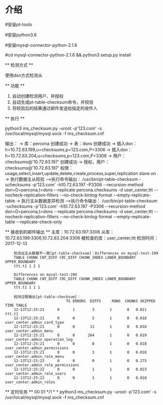 介绍
============
#安装pt-tools

#安装python3.6 <br>

#安装mysql-connector-python-2.1.6 <br>

#cd mysql-connector-python-2.1.6 && python3 setup.py install

** 检测方式 **

使用dsn方式检测从

** 功能 **
1. 自动创建检测用户、并授权
2. 自动生成pt-table-checksum命令，并校验
3. 将校验后的结果通过邮件发送给指定的收件人
	
** 执行 **

python3 ms_checksum.py -uroot -p'123.com' -s /usr/local/mysql/mysql.sock -f ms_checksum.cnf

输出：
		-> 库：percona 创建成功
		-> 表：dsns 创建成功
		-> 插入dsn：h=10.72.63.199,u=checksums,p=123.com,P=3306
		-> 插入dsn：h=10.72.63.204,u=checksums,p=123.com,P=3306
		-> 用户：checksums@'10.72.63.197' 创建成功
		-> 授权，用户：checksums@'10.72.63.197' 权限：usage,select,insert,update,delete,create,process,super,replication 		slave on *.*
		-> 执行数据主从校验
		-->执行命令输出：
		/usr/bin/pt-table-checksum -uchecksums -p'123.com' -h10.72.63.197 -P3306 --recursion-method dsn=D=percona,t=dsns --replicate percona.checksums -d user_center,ttt --nocheck-replication-filters --no-check-binlog-format --empty-replicate-table
		-> 执行主从数据差异检测
		-->执行命令输出：
		/usr/bin/pt-table-checksum -uchecksums -p'123.com' -h10.72.63.197 -P3306 --recursion-method dsn=D=percona,t=dsns --replicate percona.checksums -d user_center,ttt --nocheck-replication-filters --no-check-binlog-format --empty-replicate-table --replicate-check-only

** 接收到的邮件输出 **
		主库：10.72.63.197:3306
		从库：10.72.63.199:3306,10.72.63.204:3306
		被检查的库：user_center,ttt
		检测时间：2017-12-13

		检测出主从数据不一致[pt-table-checksum]：Differences on mysql-test-199
		TABLE CHUNK CNT_DIFF CRC_DIFF CHUNK_INDEX LOWER_BOUNDARY UPPER_BOUNDARY
		ttt.t1 1 2 1   

		Differences on mysql-test-204
		TABLE CHUNK CNT_DIFF CRC_DIFF CHUNK_INDEX LOWER_BOUNDARY UPPER_BOUNDARY
		ttt.t1 1 1 1   

		检测过程输出[pt-table-checksum]：
								TS ERRORS  DIFFS     ROWS  CHUNKS SKIPPED    TIME TABLE
		12-13T12:25:21      0      1        3       1       0   0.021 ttt.t1
		12-13T12:25:21      0      0        5       1       0   0.018 user_center.admin_card_type
		12-13T12:25:21      0      0       11       1       0   0.018 user_center.admin_menu
		12-13T12:25:21      0      0      264       1       0   0.019 user_center.admin_operation_log
		12-13T12:25:21      0      0        0       1       0   0.018 user_center.admin_permissions
		12-13T12:25:21      0      0        3       1       0   0.018 user_center.admin_role_menu
		12-13T12:25:22      0      0        0       1       0   0.275 user_center.admin_role_permissions
		12-13T12:25:22      0      0        1       1       0   0.023 user_center.admin_role_users
		12-13T12:25:22      0      0        1       1       0   0.018 user_center.admin_roles

** 定时任务 **
		00 01 */1 * * python3 ms_checksum.py -uroot -p'123.com' -s /usr/local/mysql/mysql.sock -f ms_checksum.cnf
